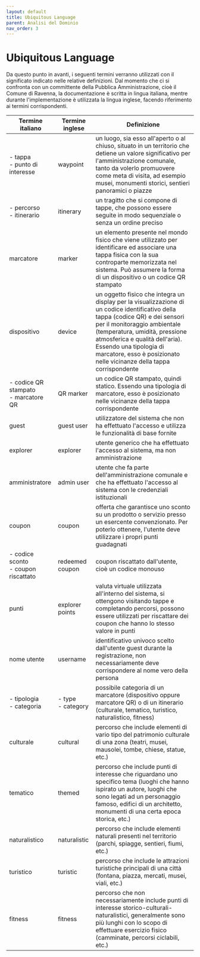 ```yaml
---
layout: default
title: Ubiquitous Language
parent: Analisi del Dominio
nav_order: 3
---
```


# Ubiquitous Language
Da questo punto in avanti, i seguenti termini verranno utilizzati con il significato indicato nelle relative definizioni. Dal momento che ci si confronta con un committente della Pubblica Amministrazione, cioè il Comune di Ravenna, la documentazione è scritta in lingua italiana, mentre durante l'implementazione è utilizzata la lingua inglese, facendo riferimento ai termini corrispondenti.

|**Termine italiano**|**Termine inglese**|**Definizione**|
|--------------------|-------------------|---------------|
| - tappa <br /> - punto di interesse | waypoint | un luogo, sia esso all'aperto o al chiuso, situato in un territorio che detiene un valore significativo per l'amministrazione comunale, tanto da volerlo promuovere come meta di visita, ad esempio musei, monumenti storici, sentieri panoramici o piazze |
| - percorso <br /> - itinerario| itinerary | un tragitto che si compone di tappe, che possono essere seguite in modo sequenziale o senza un ordine preciso |
| marcatore | marker | un elemento presente nel mondo fisico che viene utilizzato per identificare ed associare una tappa fisica con la sua controparte memorizzata nel sistema. Può assumere la forma di un dispositivo o un codice QR stampato |
| dispositivo | device | un oggetto fisico che integra un display per la visualizzazione di un codice identificativo della tappa (codice QR) e dei sensori per il monitoraggio ambientale (temperatura, umidità, pressione atmosferica e qualità dell'aria). Essendo una tipologia di marcatore, esso è posizionato nelle vicinanze della tappa corrispondente |
| - codice QR stampato <br /> - marcatore QR | QR marker | un codice QR stampato, quindi statico. Essendo una tipologia di marcatore, esso è posizionato nelle vicinanze della tappa corrispondente |
| guest | guest user  | utilizzatore del sistema che non ha effettuato l'accesso e utilizza le funzionalità di base fornite |
| explorer | explorer | utente generico che ha effettuato l'accesso al sistema, ma non amministrazione |
| amministratore | admin user | utente che fa parte dell'amministrazione comunale e che ha effettuato l'accesso al sistema con le credenziali istituzionali |
| coupon | coupon | offerta che garantisce uno sconto su un prodotto o servizio presso un esercente convenzionato. Per poterlo ottenere, l'utente deve utilizzare i propri punti guadagnati |
| - codice sconto <br /> - coupon riscattato | redeemed coupon | coupon riscattato dall'utente, cioè un codice monouso |
| punti | explorer points | valuta virtuale utilizzata all'interno del sistema, si ottengono visitando tappe e completando percorsi, possono essere utilizzati per riscattare dei coupon che hanno lo stesso valore in punti |
| nome utente | username | identificativo univoco scelto dall'utente guest durante la registrazione, non necessariamente deve corrispondere al nome vero della persona |
| - tipologia <br /> - categoria | - type <br /> - category| possibile categoria di un marcatore (dispositivo oppure marcatore QR) o di un itinerario (culturale, tematico, turistico, naturalistico, fitness) |
| culturale | cultural | percorso che include elementi di vario tipo del patrimonio culturale di una zona (teatri, musei, mausolei, tombe, chiese, statue, etc.) |
| tematico | themed | percorso che include punti di interesse che riguardano uno specifico tema (luoghi che hanno ispirato un autore, luoghi che sono legati ad un personaggio famoso, edifici di un architetto, monumenti di una certa epoca storica, etc.) |
| naturalistico | naturalistic | percorso che include elementi naturali presenti nel territorio (parchi, spiagge, sentieri, fiumi, etc.) |
| turistico | turistic | percorso che include le attrazioni turistiche principali di una città (fontana, piazza, mercati, musei, viali, etc.) |
| fitness | fitness | percorso che non necessariamente include punti di interesse storico-culturali-naturalistici, generalmente sono più lunghi con lo scopo di effettuare esercizio fisico (camminate, percorsi ciclabili, etc.) |